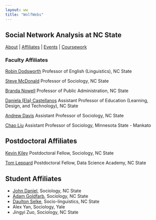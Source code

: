 ```yaml
---
layout: ww
title: "WolfWebs"
---
```

## Social Network Analysis at NC State

[About](/WolfWebs/) | [Affiliates](/WolfWebs/affiliates.html) | [Events](/WolfWebs/events.html) | [Coursework](/WolfWebs/coursework.html) 

### Faculty Affiliates

[Robin Dodsworth](https://chass.ncsu.edu/people/rmdodswo/)
Professor of English (Linguistics), NC State

[Steve McDonald](https://chass.ncsu.edu/people/sjmcdona/)
Professor of Sociology, NC State

[Branda Nowell](https://chass.ncsu.edu/people/blnowell/)
Professor of Public Administration, NC State

[Daniela (Ela) Castellanos](https://ced.ncsu.edu/people/dcastel2/)
Assistant Professor of Education (Learning, Design, and Technology), NC State

[Andrew Davis](https://chass.ncsu.edu/people/apdavis5/)
Assistant Professor of Sociology, NC State

[Chao Liu](https://hss.mnsu.edu/academic-programs/nonprofit-leadership/faculty-and-staff/chao-liu/)
Assistant Professor of Sociology, Minnesota State - Mankato

## Postdoctoral Affiliates 
[Kevin Kiley](https://chass.ncsu.edu/people/kkiley/)
Postdoctoral Fellow, Sociology, NC State

[Tom Leppard](https://tom-r-leppard.github.io/)
Postdoctoral Fellow, Data Science Academy, NC State

## Student Affiliates
 - [John Daniel](https://chass.ncsu.edu/people/jwdanie3/), Sociology, NC State
 - [Adam Goldfarb](https://chass.ncsu.edu/people/ajgoldfa/), Sociology, NC State
 - [Daulton Selke](https://chass.ncsu.edu/people/djselke/), Socio-linguistics, NC State
 - Alex Yan, Sociology, Yale 
 - Jingyi Zuo, Sociology, NC State
